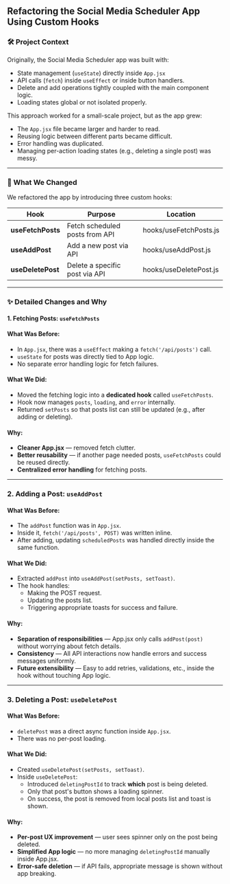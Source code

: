 ## Refactoring the Social Media Scheduler App Using Custom Hooks

### 🛠 Project Context

Originally, the Social Media Scheduler app was built with:

-   State management (`useState`) directly inside `App.jsx`
-   API calls (`fetch`) inside `useEffect` or inside button handlers.
-   Delete and add operations tightly coupled with the main component logic.
-   Loading states global or not isolated properly.

This approach worked for a small-scale project, but as the app grew:

-   The `App.jsx` file became larger and harder to read.
-   Reusing logic between different parts became difficult.
-   Error handling was duplicated.
-   Managing per-action loading states (e.g., deleting a single post) was messy.

<hr>

### 🎯 What We Changed

We refactored the app by introducing three custom hooks:

| Hook              | Purpose                        | Location               |
| ----------------- | ------------------------------ | ---------------------- |
| **useFetchPosts** | Fetch scheduled posts from API | hooks/useFetchPosts.js |
| **useAddPost**    | Add a new post via API         | hooks/useAddPost.js    |
| **useDeletePost** | Delete a specific post via API | hooks/useDeletePost.js |

<hr>

### ✨ Detailed Changes and Why

#### 1. **Fetching Posts: `useFetchPosts`**

#### What Was Before:

-   In `App.jsx`, there was a `useEffect` making a `fetch('/api/posts')` call.
-   `useState` for posts was directly tied to App logic.
-   No separate error handling logic for fetch failures.

#### What We Did:

-   Moved the fetching logic into a **dedicated hook** called `useFetchPosts`.
-   Hook now manages `posts`, `loading`, and `error` internally.
-   Returned `setPosts` so that posts list can still be updated (e.g., after adding or deleting).

#### Why:

-   **Cleaner App.jsx** — removed fetch clutter.
-   **Better reusability** — if another page needed posts, `useFetchPosts` could be reused directly.
-   **Centralized error handling** for fetching posts.

<hr>

### 2. **Adding a Post: `useAddPost`**

#### What Was Before:

-   The `addPost` function was in `App.jsx`.
-   Inside it, `fetch('/api/posts', POST)` was written inline.
-   After adding, updating `scheduledPosts` was handled directly inside the same function.

#### What We Did:

-   Extracted `addPost` into `useAddPost(setPosts, setToast)`.
-   The hook handles:
    -   Making the POST request.
    -   Updating the posts list.
    -   Triggering appropriate toasts for success and failure.

#### Why:

-   **Separation of responsibilities** — App.jsx only calls `addPost(post)` without worrying about fetch details.
-   **Consistency** — All API interactions now handle errors and success messages uniformly.
-   **Future extensibility** — Easy to add retries, validations, etc., inside the hook without touching App logic.

<hr>

### 3. **Deleting a Post: `useDeletePost`**

#### What Was Before:

-   `deletePost` was a direct async function inside `App.jsx`.
-   There was no per-post loading.

#### What We Did:

-   Created `useDeletePost(setPosts, setToast)`.
-   Inside `useDeletePost`:
    -   Introduced `deletingPostId` to track **which** post is being deleted.
    -   Only that post's button shows a loading spinner.
    -   On success, the post is removed from local posts list and toast is shown.

#### Why:

-   **Per-post UX improvement** — user sees spinner only on the post being deleted.
-   **Simplified App logic** — no more managing `deletingPostId` manually inside App.jsx.
-   **Error-safe deletion** — if API fails, appropriate message is shown without app breaking.
